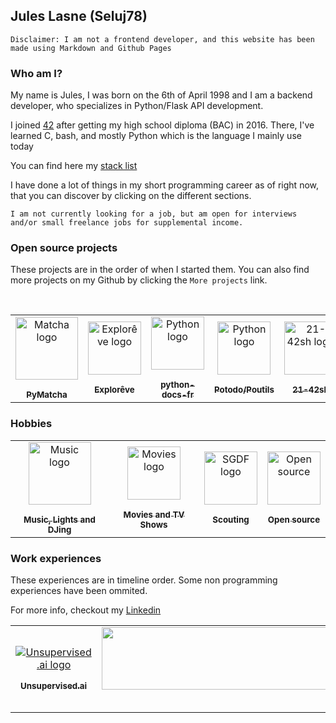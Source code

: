## Jules Lasne (Seluj78)

`Disclaimer: I am not a frontend developer, and this website has been made using Markdown and Github Pages`

### Who am I?

My name is Jules, I was born on the 6th of April 1998 and I am a backend developer, who specializes in Python/Flask API development.

I joined [42](https://42.fr) after getting my high school diploma (BAC) in 2016. There, I've learned C, bash, and mostly Python which is the language I mainly use today

You can find here my [stack list](https://stackshare.io/seluj78/my-stack)

I have done a lot of things in my short programming career as of right now, that you can discover by clicking on the different sections. 

```
I am not currently looking for a job, but am open for interviews and/or small freelance jobs for supplemental income.
```

### Open source projects

These projects are in the order of when I started them. You can also find more projects on my Github by clicking the `More projects` link.

<!-- PROJECTS-LIST:START -->
<!-- prettier-ignore-start -->
<!-- markdownlint-disable -->
<table>
  <tr>
    <td align="center"><a href="https://juleslasne.com/projects/pymatcha"><img src="https://raw.githubusercontent.com/Seluj78/PyMatcha/dev/frontend/src/assets/logo.png" width="100px;" alt="Matcha logo"/><br /><sub><br/><b>PyMatcha</b></sub></a><br /></td>
    <td align="center"><a href="https://juleslasne.com/projects/exploreve"><img src="https://cdn.exploreve.fr/content/ballons/ballon_vert.svg" height="85px;" alt="Explorêve logo"/><br /><sub><br/><b>Explorêve</b></sub></a><br /></td>
    <td align="center"><a href="https://juleslasne.com/projects/python-docs-fr"><img src="https://upload.wikimedia.org/wikipedia/commons/thumb/c/c3/Python-logo-notext.svg/2000px-Python-logo-notext.svg.png" height="85px;" alt="Python logo"/><br /><sub><br/><b>python-docs-fr</b></sub></a><br /></td>
    <td align="center"><a href="https://juleslasne.com/projects/potodo-poutils"><img src="https://upload.wikimedia.org/wikipedia/commons/thumb/c/c3/Python-logo-notext.svg/2000px-Python-logo-notext.svg.png" height="85px;" alt="Python logo"/><br /><sub><br/><b>Potodo/Poutils</b></sub></a><br /></td>
    <td align="center"><a href="https://juleslasne.com/projects/21-42sh"><img src="https://lsimonne.github.io/cv/img/unix.png" height="85px;" alt="21-42sh logo"/><br /><sub><br/><b>21-42sh</b></sub></a><br /></td><br>
    <td align="center"><a href="https://github.com/seluj78"><img src="https://pngimg.com/uploads/github/github_PNG40.png" height="85px;" alt="Github logo"/><br /><sub><br/><b>More projects</b></sub></a><br /></td>
  </tr>
</table>
<!-- markdownlint-enable -->
<!-- prettier-ignore-end -->
<!-- PROJECTS-LIST:END -->

### Hobbies


<!-- HOBBIES-LIST:START -->
<!-- prettier-ignore-start -->
<!-- markdownlint-disable -->
<table>
  <tr>
    <td align="center"><a href="https://juleslasne.com/hobbies/music-lights-dj"><img src="https://www.onlinelogomaker.com/blog/wp-content/uploads/2017/06/music-logo-design.jpg" width="100px;" alt="Music logo"/><br /><sub><br/><b>Music, Lights and DJing</b></sub></a><br /></td>
    <td align="center"><a href="https://juleslasne.com/hobbies/movies-tvshows"><img src="https://cdn.dribbble.com/users/2264632/screenshots/6708631/final.gif" height="85px;" alt="Movies logo"/><br /><sub><br/><b>Movies and TV Shows</b></sub></a><br /></td>
    <td align="center"><a href="https://juleslasne.com/hobbies/scouting"><img src="https://pbs.twimg.com/profile_images/1132015563822247938/lD2yPA2O.png" height="85px;" alt="SGDF logo"/><br /><sub><br/><b>Scouting</b></sub></a><br /></td>
    <td align="center"><a href="https://juleslasne.com/hobbies/opensource"><img src="https://img2.freepng.fr/20180425/lye/kisspng-open-source-hardware-free-and-open-source-software-hardware-logo-5ae01ccc78a810.5545820415246368764942.jpg" height="85px;" alt="Open source" /><br /><sub><br/><b>Open source</b></sub></a><br /></td>
  </tr>
</table>
<!-- markdownlint-enable -->
<!-- prettier-ignore-end -->
<!-- HOBBIES-LIST:END -->

### Work experiences

These experiences are in timeline order. Some non programming experiences have been ommited.

For more info, checkout my [Linkedin](https://www.linkedin.com/in/jules-lasne/)

<!-- WORK-LIST:START -->
<!-- prettier-ignore-start -->
<!-- markdownlint-disable -->
<table>
  <tr>
    <td align="center"><a href="https://juleslasne.com/work/unsupervised"><img src="https://res-1.cloudinary.com/crunchbase-production/image/upload/c_lpad,h_256,w_256,f_auto,q_auto:eco/yh2a0gw0aoj1g81dkhpn" alt="Unsupervised.ai logo"/><br /><sub><br/><b>Unsupervised.ai</b></sub></a><br /></td>
    <td align="center"><a href="https://juleslasne.com/work/freelance"><img src="https://cdn.dribbble.com/users/1304441/screenshots/3659805/freelance_logo_dribbble.png?compress=1&resize=400x300" height="100px;" width="2000px;" alt="Freelance"/><br /><sub><br/><b>Freelance</b></sub></a><br /></td>
    <td align="center"><a href="https://juleslasne.com/work/teaching"><img src="https://upload.wikimedia.org/wikipedia/commons/thumb/c/c3/Python-logo-notext.svg/2000px-Python-logo-notext.svg.png" height="100px;" width="1500px;" alt="Python logo"/><br /><sub><br/><b>Teaching Python</b></sub></a><br /></td>
    <td align="center"><a href="https://juleslasne.com/work/matrice"><img src="https://upload.wikimedia.org/wikipedia/commons/3/3a/Matrice_logo.png" height="100px;" width="1700px;" alt="Matrice Logo"/><br /><sub><br/><b>Matrice</b></sub></a><br /></td>
    <td align="center"><a href="https://juleslasne.com/work/navee"><img src="https://pbs.twimg.com/profile_images/1125407159469137926/T3mav2bA.png" height="100px;" width="1700px;" alt="Navee logo"/><br /><sub><br/><b>Navee</b></sub></a><br /></td>
  </tr>
</table>
<!-- markdownlint-enable -->
<!-- prettier-ignore-end -->
<!-- WORK-LIST:END -->
